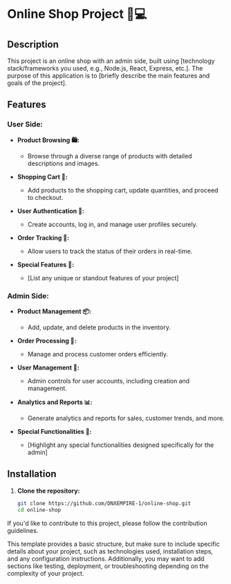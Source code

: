 # Online Shop Project 🛒💻

## Description

This project is an online shop with an admin side, built using [technology stack/frameworks you used, e.g., Node.js, React, Express, etc.]. The purpose of this application is to [briefly describe the main features and goals of the project].

## Features

### User Side:

- **Product Browsing 🛍️:**
  - Browse through a diverse range of products with detailed descriptions and images.

- **Shopping Cart 🛒:**
  - Add products to the shopping cart, update quantities, and proceed to checkout.

- **User Authentication 🔐:**
  - Create accounts, log in, and manage user profiles securely.

- **Order Tracking 🚚:**
  - Allow users to track the status of their orders in real-time.

- **Special Features 🌟:**
  - [List any unique or standout features of your project]

### Admin Side:

- **Product Management 📦:**
  - Add, update, and delete products in the inventory.

- **Order Processing 🔄:**
  - Manage and process customer orders efficiently.

- **User Management 👤:**
  - Admin controls for user accounts, including creation and management.

- **Analytics and Reports 📊:**
  - Generate analytics and reports for sales, customer trends, and more.

- **Special Functionalities 🚀:**
  - [Highlight any special functionalities designed specifically for the admin]

## Installation

1. **Clone the repository:**
   ```bash
   git clone https://github.com/DNXEMPIRE-1/online-shop.git
   cd online-shop
If you'd like to contribute to this project, please follow the contribution guidelines.


This template provides a basic structure, but make sure to include specific details about your project, such as technologies used, installation steps, and any configuration instructions. Additionally, you may want to add sections like testing, deployment, or troubleshooting depending on the complexity of your project.
